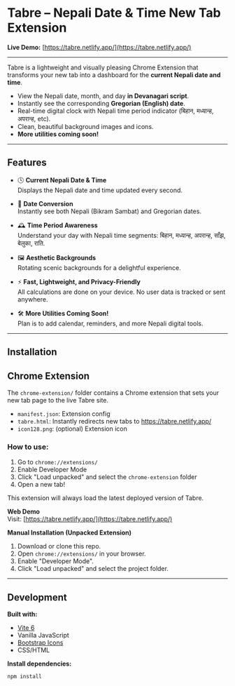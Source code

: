 # Tabre – Nepali Date & Time New Tab Extension

**Live Demo:** [https://tabre.netlify.app/](https://tabre.netlify.app/)

---

Tabre is a lightweight and visually pleasing Chrome Extension that transforms your new tab into a dashboard for the **current Nepali date and time**.

- View the Nepali date, month, and day **in Devanagari script**.
- Instantly see the corresponding **Gregorian (English) date**.
- Real-time digital clock with Nepali time period indicator (बिहान, मध्यान्ह, अपरान्ह, etc).
- Clean, beautiful background images and icons.
- **More utilities coming soon!**

---

## Features

- 🕓 **Current Nepali Date & Time**  
  Displays the Nepali date and time updated every second.

- 📅 **Date Conversion**  
  Instantly see both Nepali (Bikram Sambat) and Gregorian dates.

- 🕰 **Time Period Awareness**  
  Understand your day with Nepali time segments: बिहान, मध्यान्ह, अपरान्ह, साँझ, बेलुका, राति.

- 🖼 **Aesthetic Backgrounds**  
  Rotating scenic backgrounds for a delightful experience.

- ⚡ **Fast, Lightweight, and Privacy-Friendly**  
  All calculations are done on your device. No user data is tracked or sent anywhere.

- 🛠 **More Utilities Coming Soon!**  
  Plan is to add calendar, reminders, and more Nepali digital tools.

---

## Installation

## Chrome Extension

The `chrome-extension/` folder contains a Chrome extension that sets your new tab page to the live Tabre site.

- `manifest.json`: Extension config
- `tabre.html`: Instantly redirects new tabs to https://tabre.netlify.app/
- `icon128.png`: (optional) Extension icon

### How to use:

1. Go to `chrome://extensions/`
2. Enable Developer Mode
3. Click "Load unpacked" and select the `chrome-extension` folder
4. Open a new tab!

This extension will always load the latest deployed version of Tabre.

**Web Demo**  
Visit: [https://tabre.netlify.app/](https://tabre.netlify.app/)

**Manual Installation (Unpacked Extension)**

1. Download or clone this repo.
2. Open `chrome://extensions/` in your browser.
3. Enable "Developer Mode".
4. Click "Load unpacked" and select the project folder.

---

## Development

**Built with:**

- [Vite 6](https://vitejs.dev/)
- Vanilla JavaScript
- [Bootstrap Icons](https://icons.getbootstrap.com/)
- CSS/HTML

**Install dependencies:**

```bash
npm install
```
